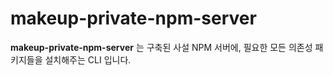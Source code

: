 
# makeup-private-npm-server

**makeup-private-npm-server** 는 구축된 사설 NPM 서버에, 필요한 모든 의존성 패키지들을 설치해주는 CLI 입니다.


